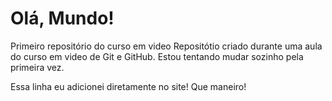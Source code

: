 # Olá, Mundo!
 Primeiro repositório do curso em video
Repositótio criado durante uma aula do curso em video de Git e GitHub.
Estou tentando mudar sozinho pela primeira vez.


Essa linha eu adicionei diretamente no site! Que maneiro!
